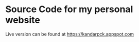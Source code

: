 Source Code for my personal website
===================================

Live version can be found at https://kandarpck.appspot.com
